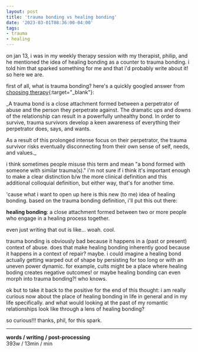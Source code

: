 ```yaml
---
layout: post
title: 'trauma bonding vs healing bonding'
date: '2023-03-01T08:36:00-04:00'
tags:
- trauma
- healing
--- 
```



on jan 13, i was in my weekly therapy session with my therapist, philip, and he mentioned the idea of healing bonding as a counter to trauma bonding. i told him that sparked something for me and that i'd probably write about it! so here we are. 

first of all, what is trauma bonding? here's a quickly googled answer from [choosing therapy](https://www.choosingtherapy.com/trauma-bonding/){:target="_blank"}: 

_A trauma bond is a close attachment formed between a perpetrator of abuse and the person they perpetrate against. The dramatic ups and downs of the relationship can result in a powerfully unhealthy bond. In order to survive, trauma survivors develop a keen awareness of everything their perpetrator does, says, and wants.

As a result of this prolonged intense focus on their perpetrator, the trauma survivor risks eventually disconnecting from their own sense of self, needs, and values._



i think sometimes people misuse this term and mean "a bond formed with someone with similar trauma(s)." i'm not sure if i think it's important enough to make a clear distinction b/w the more clinical definition and this additional colloquial definition, but either way, that's for another time. 

'cause what i want to open up here is this new (to me) idea of healing bonding. based on the trauma bonding definition, i'll put this out there: 

**healing bonding**: a close attachment formed between two or more people who engage in a healing process together. 

even just writing that out is like... woah. cool. 

trauma bonding is obviously bad because it happens in a (past or present) context of abuse. does that make healing bonding inherently good because it happens in a context of repair? maybe. i could imagine a healing bond actually getting warped out of shape by persisting for too long or with an uneven power dynamic. for example, cults might be a place where healing boding creates negative outcomes! or maybe healing bonding can even morph into trauma bonding?! who knows. 

ok but to take it back to the positive for the end of this thought: i am really curious now about the place of healing bonding in life in general and in my life specifically. and what would looking at the past of my romantic relationships look like through a lens of healing bonding? 

so curious!!! thanks, phil, for this spark. 

---


<!-- hyperlink bank -->


<!-- &#042; = asterisk -->
<!-- &#039; = single quote '-->

**words / writing / post-processing**  
393w / 13min / min
